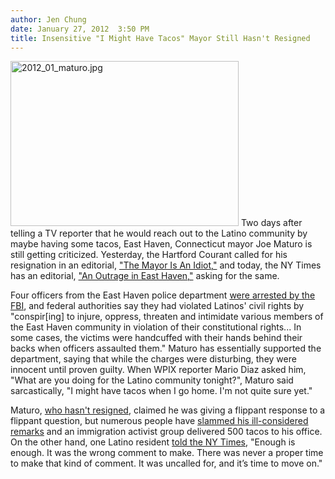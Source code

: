 ```yaml
---
author: Jen Chung
date: January 27, 2012  3:50 PM
title: Insensitive "I Might Have Tacos" Mayor Still Hasn't Resigned
---
```


<p><span class="mt-enclosure mt-enclosure-image" style="display: inline;"> <img alt="2012_01_maturo.jpg" src="https://web.archive.org/web/20120128213519im_/http://gothamist.com/attachments/jen/2012_01_maturo.jpg" width="365" height="264" class="image-left"> </span>Two days after telling a TV reporter that he would reach out to the Latino community by maybe having some tacos, East Haven, Connecticut mayor Joe Maturo is still getting criticized.  Yesterday, the Hartford Courant called for his resignation in an editorial, <a href="https://web.archive.org/web/20120128213519/http://www.courant.com/news/opinion/editorials/hc-ed-maturo-20120125,0,5721278.story">&quot;The Mayor Is An Idiot,&quot;</a> and today, the NY Times has an editorial, <a href="https://web.archive.org/web/20120128213519/http://www.nytimes.com/2012/01/27/opinion/an-outrage-in-east-haven-conn.html?_r=1&amp;partner=rss&amp;emc=rss">&quot;An Outrage in East Haven,&quot;</a> asking for the same.</p>

<p>Four officers from the East Haven police department <a href="https://web.archive.org/web/20120128213519/http://gothamist.com/2012/01/25/in_wake_of_racist_cop_scandal_ct_ma.php">were arrested by the FBI</a>, and federal authorities say they had violated Latinos&apos; civil rights by &quot;conspir[ing] to injure, oppress, threaten and intimidate various members of the East Haven community in violation of their constitutional rights... In some cases, the victims were handcuffed with their hands behind their backs when officers assaulted them.&quot; Maturo has essentially supported the department, saying that while the charges were disturbing, they were innocent until proven guilty.  When WPIX reporter Mario Diaz asked him, &quot;What are you doing for the Latino community tonight?&quot;, Maturo said sarcastically, &quot;I might have tacos when I go home. I&apos;m not quite sure yet.&quot;</p>

<p>Maturo, <a href="https://web.archive.org/web/20120128213519/http://www.wpix.com/news/wpix-east-haven-mayor-denies-investigation,0,3187656.story">who hasn&apos;t resigned</a>,  claimed he was giving a flippant response to a flippant question, but numerous people have <a href="https://web.archive.org/web/20120128213519/http://gothamist.com/2012/01/26/hundreds_of_tacos_delivered_to_inse.php">slammed his ill-considered remarks</a> and an immigration activist group delivered 500 tacos to his office.  On the other hand, one Latino resident <a href="https://web.archive.org/web/20120128213519/http://www.nytimes.com/2012/01/27/nyregion/east-haven-mayor-continues-to-be-criticized-for-tacos-remarks-about-latino-abuse.html?partner=rss&amp;emc=rss">told the NY Times</a>, &quot;Enough is enough. It was the wrong comment to make. There was never a proper time to make that kind of comment. It was uncalled for, and it&#x2019;s time to move on.&quot;<br>
</p>